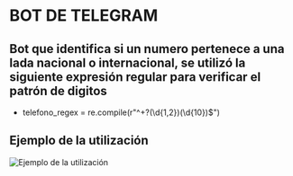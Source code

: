 # BOT DE TELEGRAM

## Bot que identifica si un numero pertenece a una lada nacional o internacional, se utilizó la siguiente expresión regular para verificar el patrón de digitos

- telefono_regex = re.compile(r"^\+?(\d{1,2})(\d{10})$")

## Ejemplo de la utilización

![Ejemplo de la utilización]()
